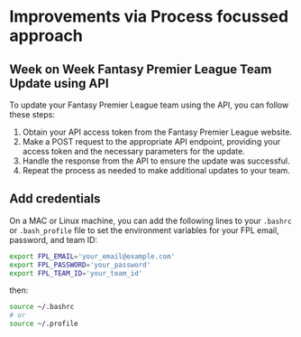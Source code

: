 # Improvements via Process focussed approach

## Week on Week Fantasy Premier League Team Update using API

To update your Fantasy Premier League team using the API, you can follow these steps:

1. Obtain your API access token from the Fantasy Premier League website.
2. Make a POST request to the appropriate API endpoint, providing your access token and the necessary parameters for the update.
3. Handle the response from the API to ensure the update was successful.
4. Repeat the process as needed to make additional updates to your team.

## Add credentials

On a MAC or Linux machine, you can add the following lines to your `.bashrc` or `.bash_profile` file to set the environment variables for your FPL email, password, and team ID:

```bash
export FPL_EMAIL='your_email@example.com'
export FPL_PASSWORD='your_password'
export FPL_TEAM_ID='your_team_id'
```

then:

```bash
source ~/.bashrc
# or
source ~/.profile
```
